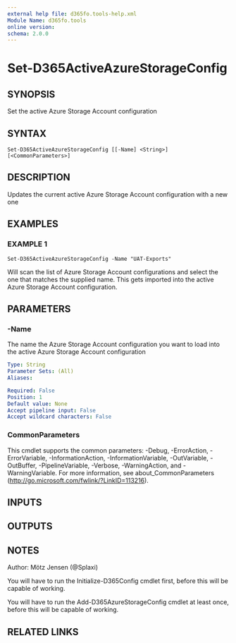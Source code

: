 ```yaml
---
external help file: d365fo.tools-help.xml
Module Name: d365fo.tools
online version:
schema: 2.0.0
---
```


# Set-D365ActiveAzureStorageConfig

## SYNOPSIS
Set the active Azure Storage Account configuration

## SYNTAX

```
Set-D365ActiveAzureStorageConfig [[-Name] <String>] [<CommonParameters>]
```

## DESCRIPTION
Updates the current active Azure Storage Account configuration with a new one

## EXAMPLES

### EXAMPLE 1
```
Set-D365ActiveAzureStorageConfig -Name "UAT-Exports"
```

Will scan the list of Azure Storage Account configurations and select the one that matches the supplied name.
This gets imported into the active Azure Storage Account configuration.

## PARAMETERS

### -Name
The name the Azure Storage Account configuration you want to load into the active Azure Storage Account configuration

```yaml
Type: String
Parameter Sets: (All)
Aliases:

Required: False
Position: 1
Default value: None
Accept pipeline input: False
Accept wildcard characters: False
```

### CommonParameters
This cmdlet supports the common parameters: -Debug, -ErrorAction, -ErrorVariable, -InformationAction, -InformationVariable, -OutVariable, -OutBuffer, -PipelineVariable, -Verbose, -WarningAction, and -WarningVariable.
For more information, see about_CommonParameters (http://go.microsoft.com/fwlink/?LinkID=113216).

## INPUTS

## OUTPUTS

## NOTES
Author: Mötz Jensen (@Splaxi)

You will have to run the Initialize-D365Config cmdlet first, before this will be capable of working.

You will have to run the Add-D365AzureStorageConfig cmdlet at least once, before this will be capable of working.

## RELATED LINKS
